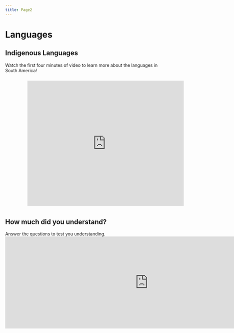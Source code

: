 ```yaml
---
title: Page2
---
```

<html>
<body>
<style>
.center {
  margin: auto;
  width: 72%;
  padding: 10px;
}
</style>

<h1>Languages</h1>

<section>
  <h2>Indigenous Languages</h2>
  <p>Watch the first four minutes of video to learn more about the languages in South America!
 <div class="center"> <iframe width="500" height="400" src="https://www.youtube.com/embed/US-sSO0Pc3Q" title="YouTube video player" frameborder="0" allow="accelerometer; autoplay; clipboard-write; encrypted-media; gyroscope; picture-in-picture" allowfullscreen></iframe> </div>
  </p>
</section>

<section>
  <h2>How much did you understand?</h2>
  <p>Answer the questions to test you understanding.
<iframe src="https://h5p.org/h5p/embed/1235829" width="911" height="294" frameborder="0" allowfullscreen="allowfullscreen" allow="geolocation *; microphone *; camera *; midi *; encrypted-media *" title="Example Content - Single Choice Set"></iframe><script src="https://h5p.org/sites/all/modules/h5p/library/js/h5p-resizer.js" charset="UTF-8"></script>
  </p>
</section>
</body>
</html>


